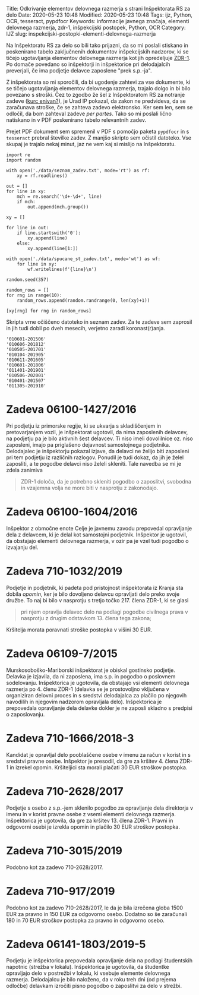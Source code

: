 Title: Odkrivanje elementov delovnega razmerja s strani Inšpektorata RS za delo
Date: 2020-05-23 10:48
Modified: 2020-05-23 10:48
Tags: ijz, Python, OCR, tesseract, pypdfocr
Keywords: informacije javnega značaja, elementi delovnega razmerja, zdr-1, inšpekcijski postopek, Python, OCR
Category: IJZ
slug: inspekcijski-postopki-elementi-delovnega-razmerja

<!-- https://docs.getpelican.com/en/stable/content.html -->

Na Inšpektoratu RS za delo so bili tako prijazni, da so mi poslali stiskano in poskenirano tabelo zaključnenih dokumentov inšpekcijskih nadzorov, ki se tičejo ugotavljanja elementov delovnega razmerja kot jih opredeljuje [ZDR-1](http://pisrs.si/Pis.web/pregledPredpisa?id=ZAKO5944#). Po domače povedano so inšpektorji in inšpektorice pri delodajalcih preverjali, če ima podjetje delavce zaposlene "prek s.p.-ja". 

Z inšpektorata so mi sporočili, da bi ugodenje zahtevi za vse dokumente, ki se tičejo ugotavljanja elementov delovnega razmerja, trajalo dolgo in bi bilo povezano s stroški. Čez to zgodbo že šel z Inšpektoratom RS za notranje zadeve ([kurc enivan?](http://kurc.biolitika.si)), je Urad IP pokazal, da zakon ne predvideva, da se zaračunava stroške, če se zahteva zadevo elektronsko. Ker sem len, sem se odločil, da bom zahteval zadeve _per partes_. Tako so mi poslali lično natiskano in v PDF poskenirano tabelo relevantnih zadev.

Prejet PDF dokument sem spremenil v PDF s pomočjo paketa `pypdfocr` in s `tesseract` prebral številke zadev. Z manjšo skripto sem očistil datoteko. Vse skupaj je trajalo nekaj minut, jaz ne vem kaj si mislijo na Inšpektoratu.

```
import re
import random

with open('./data/seznam_zadev.txt', mode='rt') as rf:
    xy = rf.readlines()

out = []
for line in xy:
    mch = re.search('\d+-\d+', line)
    if mch:
        out.append(mch.group())

xy = []

for line in out:
    if line.startswith('0'):
        xy.append(line)
    else:
        xy.append(line[1:])

with open('./data/spucane_st_zadev.txt', mode='wt') as wf:
    for line in xy:
        wf.writelines(f'{line}\n')

random.seed(357)

random_rows = []
for rng in range(10):
    random_rows.append(random.randrange(0, len(xy)+1))

[xy[rng] for rng in random_rows]
```

Skripta vrne očiščeno datoteko in seznam zadev. Za te zadeve sem zaprosil in jih tudi dobil po dveh mesecih, verjetno zaradi koronast(r)anja.

```
'010601-201506'
'010606-201812'
'010505-201701'
'010104-201905'
'010611-201605'
'010601-201806'
'011401-201901'
'010506-202001'
'010401-201507'
'011305-201910'
```

# Zadeva 06100-1427/2016
Pri podjetju iz primorske regije, ki se ukvarja s skladiščenjem in pretovarjanjem vozil, je inšpektorat ugotovil, da nima zaposlenih delavcev, na podjetju pa je bilo aktivnih šest delavcev. Ti niso imeli dovolilnice oz. niso zaposleni, imajo pa priglašeno dejavnost samostojnega podjetnika. Delodajalec je inšpektorju pokazal izjave, da delavci ne želijo biti zaposleni pri tem podjetju iz različnih razlogov. Ponudil je tudi dokaz, da jih je želel zaposliti, a te pogodbe delavci niso želeli skleniti. Tale navedba se mi je zdela zanimiva

> ZDR-1 določa, da je potrebno skleniti pogodbo o zaposlitvi, svobodna in vzajemna volja ne more biti v nasprotju z zakonodajo.

# Zadeva 06100-1604/2016
Inšpektor z območne enote Celje je javnemu zavodu prepovedal opravljanje dela z delavcem, ki je delal kot samostojni podjetnik. Inšpektor je ugotovil, da obstajajo elementi delovnega razmerja, v ozir pa je vzel tudi pogodbo o izvajanju del.

# Zadeva 710-1032/2019
Podjetje in podjetnik, ki padeta pod pristojnost inšpektorata iz Kranja sta dobila _opomin_, ker je bilo dovoljeno delavcu opravljati delo preko svoje družbe. To naj bi bilo v nasprotju s tretjo točko 217. člena ZDR-1, ki se glasi

> pri njem opravlja delavec delo na podlagi pogodbe civilnega prava v nasprotju z drugim odstavkom 13. člena tega zakona;

Kršitelja morata poravnati stroške postopka v višini 30 EUR.

# Zadeva 06109-7/2015
Murskosoboško-Mariborski inšpektorat je obiskal gostinsko podjetje. Delavka je izjavila, da ni zaposlena, ima s.p. in pogodbo o poslovnem sodelovanju. Inšpektorica je ugotovila, da obstajajo vsi elementi delovnega razmerja po 4. členu ZDR-1 (delavka se je prostovoljno vključena v organiziran delovni proces in s sredstvi delodajalca za plačilo po njegovih navodilih in njegovim nadzorom opravljala delo). Inšpektorica je prepovedala opravljanje dela delavke dokler je ne zaposli skladno s predpisi o zaposlovanju.

# Zadeva 710-1666/2018-3
Kandidat je opravljal delo pooblaščene osebe v imenu za račun v korist in s sredstvi pravne osebe. Inšpektor je presodil, da gre za kršitev 4. člena ZDR-1 in izrekel opomin. Kršiteljici sta morali plačati 30 EUR stroškov postopka.

# Zadeva 710-2628/2017
Podjetje s osebo z s.p.-jem sklenilo pogodbo za opravljanje dela direktorja v imenu in v korist pravne osebe z vsemi elementi delovnega razmerja. Inšpektorica je ugotovila, da gre za kršitev 13. člena ZDR-1. Pravni in odgovorni osebi je izrekla opomin in plačilo 30 EUR stroškov postopka.

# Zadeva 710-3015/2019
Podobno kot za zadevo 710-2628/2017.

# Zadeva 710-917/2019
Podobno kot za zadevo 710-2628/2017, le da je bila izrečena globa 1500 EUR za pravno in 150 EUR za odgovorno osebo. Dodatno so še zaračunali 180 in 70 EUR stroškov postopka za pravno in odgovorno osebo.

# Zadeva 06141-1803/2019-5
Podjetju je inšpektorica prepovedala opravljanje dela na podlagi študentskih napotnic (strežba v lokalu). Inšpektorica je ugotovila, da študentke opravljajo delo v postrežbi v lokalu, ki vsebuje elemente delovnega razmerja. Delodajalcu je bilo naloženo, da v roku treh dni (od prejema odločbe) delavkam izročiti pisno pogodbo o zaposlitvi za delo v strežbi.
